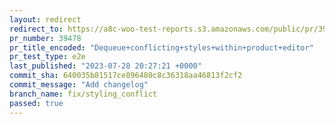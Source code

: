 ```yaml
---
layout: redirect
redirect_to: https://a8c-woo-test-reports.s3.amazonaws.com/public/pr/39478/e2e/index.html
pr_number: 39478
pr_title_encoded: "Dequeue+conflicting+styles+within+product+editor"
pr_test_type: e2e
last_published: "2023-07-28 20:27:21 +0000"
commit_sha: 640035b81517ce896480c8c36318aa46813f2cf2
commit_message: "Add changelog"
branch_name: fix/styling_conflict
passed: true
---
```

